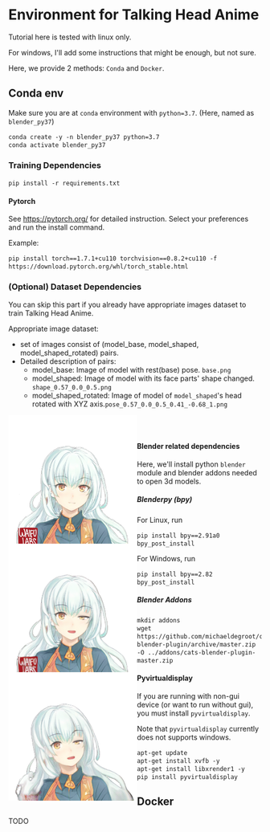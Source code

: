 # Environment for Talking Head Anime

Tutorial here is tested with linux only.

For windows, I'll add some instructions that might be enough, but not sure.

Here, we provide 2 methods: `Conda` and `Docker`.

## Conda env

Make sure you are at `conda` environment with `python=3.7`. (Here, named as `blender_py37`)

```shell
conda create -y -n blender_py37 python=3.7
conda activate blender_py37
```

### Training Dependencies

`pip install -r requirements.txt`

#### Pytorch

See https://pytorch.org/ for detailed instruction. Select your preferences and run the install command.

Example:

```
pip install torch==1.7.1+cu110 torchvision==0.8.2+cu110 -f https://download.pytorch.org/whl/torch_stable.html
```

### (Optional) Dataset Dependencies

You can skip this part if you already have appropriate images dataset to train Talking Head Anime.

Appropriate image dataset:

* set of images consist of (model_base, model_shaped, model_shaped_rotated) pairs.
* Detailed description of pairs:
    * model_base: Image of model with rest(base) pose. `base.png`
    * model_shaped: Image of model with its face parts' shape changed. `shape_0.57_0.0_0.5.png`
    * model_shaped_rotated: Image of model of `model_shaped`'s head rotated with XYZ
      axis.`pose_0.57_0.0_0.5_0.41_-0.68_1.png`

<img src="src/images/base.png?v=1" width=256 align="left"/>
<img src="src/images/shape_0.57_0.0_0.5.png" width=256 align="left"/>
<img src="src/images/pose_0.57_0.0_0.5_0.41_-0.68_1.png" width=256 align="left"/>
<br>
<br>

#### Blender related dependencies

Here, we'll install python `blender` module and blender addons needed to open 3d models.

##### Blenderpy (bpy)

For Linux, run

```shell
pip install bpy==2.91a0
bpy_post_install
```

For Windows, run

```
pip install bpy==2.82
bpy_post_install
```

##### Blender Addons

```
mkdir addons
wget https://github.com/michaeldegroot/cats-blender-plugin/archive/master.zip -O ../addons/cats-blender-plugin-master.zip
```

#### Pyvirtualdisplay

If you are running with non-gui device (or want to run without gui), you must install `pyvirtualdisplay`.

Note that `pyvirtualdisplay` currently does not supports windows.

```shell
apt-get update
apt-get install xvfb -y
apt-get install libxrender1 -y
pip install pyvirtualdisplay
```

## Docker

TODO


